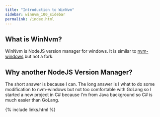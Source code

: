 ```yaml
---
title: "Introduction to WinNvm"
sidebar: winnvm_100_sidebar
permalink: /index.html
---
```


## What is WinNvm?
WinNvm is NodeJS version manager for windows. It is similar to [nvm-windows](https://github.com/coreybutler/nvm-windows) but not a fork.

## Why another NodeJS Version Manager?
The short answer is because I can. The long answer is I what to do some modification to nvm-windows but not too comfortable with GoLang so I started a new project in C# because I'm from Java background so C# is much easier than GoLang.



{% include links.html %}
